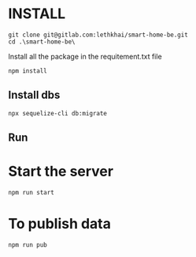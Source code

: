 # INSTALL

```
git clone git@gitlab.com:lethkhai/smart-home-be.git
cd .\smart-home-be\
```
Install all the package in the requitement.txt file
```
npm install
```
## Install dbs

```
npx sequelize-cli db:migrate
```
## Run
# Start the server
```
npm run start
```
# To publish data
```
npm run pub
```